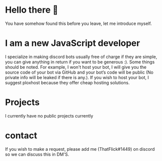 # Hello there 👋

You have somehow found this before you leave, let me introduce myself.

# I am a new JavaScript developer 
I specialize in making discord bots usually free of charge if they are simple, you can give anything in return if you want to be generous :). Some things should be noted. For example, I won't host your bot, I will give you the source code of your bot via GitHub and your bot’s code will be public (No private info will be leaked if there is any.). If you wish to host your bot, I suggest ploxhost because they offer cheap hosting solutions.

# Projects
I currently have no public projects currently

# contact 

If you wish to make a request, please add me (ThatFlick#1449) on discord so we can discuss this in DM'S.


